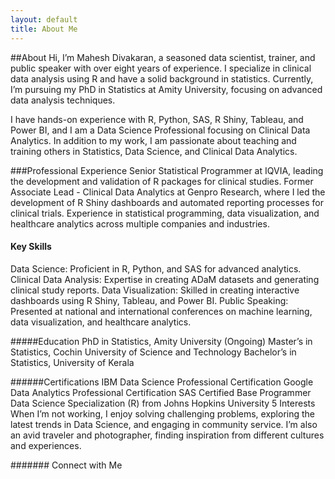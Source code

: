 ```yaml
---
layout: default
title: About Me
---
```


##About
Hi, I’m Mahesh Divakaran, a seasoned data scientist, trainer, and public speaker with over eight years of experience. I specialize in clinical data analysis using R and have a solid background in statistics. Currently, I’m pursuing my PhD in Statistics at Amity University, focusing on advanced data analysis techniques.

I have hands-on experience with R, Python, SAS, R Shiny, Tableau, and Power BI, and I am a Data Science Professional focusing on Clinical Data Analytics. In addition to my work, I am passionate about teaching and training others in Statistics, Data Science, and Clinical Data Analytics.

###Professional Experience
Senior Statistical Programmer at IQVIA, leading the development and validation of R packages for clinical studies.
Former Associate Lead - Clinical Data Analytics at Genpro Research, where I led the development of R Shiny dashboards and automated reporting processes for clinical trials.
Experience in statistical programming, data visualization, and healthcare analytics across multiple companies and industries.

#### Key Skills
Data Science: Proficient in R, Python, and SAS for advanced analytics.
Clinical Data Analysis: Expertise in creating ADaM datasets and generating clinical study reports.
Data Visualization: Skilled in creating interactive dashboards using R Shiny, Tableau, and Power BI.
Public Speaking: Presented at national and international conferences on machine learning, data visualization, and healthcare analytics.

#####Education
PhD in Statistics, Amity University (Ongoing)
Master’s in Statistics, Cochin University of Science and Technology
Bachelor’s in Statistics, University of Kerala

######Certifications
IBM Data Science Professional Certification
Google Data Analytics Professional Certification
SAS Certified Base Programmer
Data Science Specialization (R) from Johns Hopkins University
5 Interests
When I’m not working, I enjoy solving challenging problems, exploring the latest trends in Data Science, and engaging in community service. I’m also an avid traveler and photographer, finding inspiration from different cultures and experiences.

####### Connect with Me
